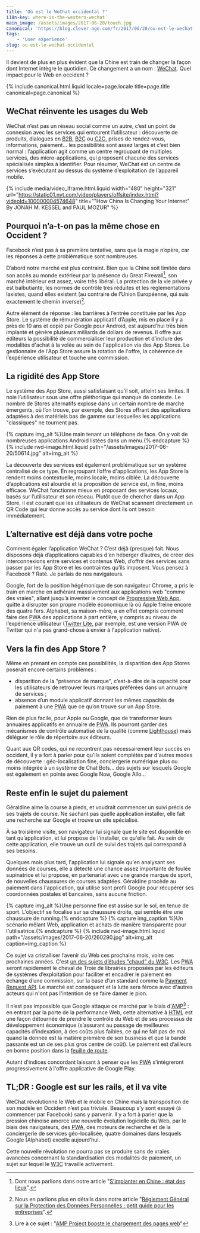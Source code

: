```yaml
---
title: 'Où est le WeChat occidental ?'
i18n-key: where-is-the-western-wechat
main_image: /assets/images/2017-06-20/touch.jpg
canonical: 'https://blog.clever-age.com/fr/2017/06/20/ou-est-le-wechat-occidental/'
tags:
    - 'User eXperience'
slug: ou-est-le-wechat-occidental
---
```


Il devient de plus en plus évident que la Chine est train de changer la façon
dont Internet intègre le quotidien. Ce changement a un nom :
[WeChat](https://blog.clever-age.com/fr/2017/06/07/wechat-10-fonctionnalites-cles-pour-votre-entreprise/).
Quel impact pour le Web en occident ?

<!-- more -->

{% include canonical.html.liquid
    locale=page.locale
    title=page.title
    canonical=page.canonical
%}

## WeChat réinvente les usages du Web

WeChat n’est pas un réseau social comme un autre, c’est un point de connexion
avec les services qui entourent l’utilisateur : découverte de produits,
dialogues en <abbr lang="en" title="Business To Business">B2B</abbr>,
<abbr lang="en" title="Business To Consumer">B2C</abbr> ou
<abbr lang="en" title="Consumer To Consumer(s)">C2C</abbr>, prises de
rendez-vous, informations, paiement… les possibilités sont assez larges et c’est
bien normal : l’application agit comme un centre regroupant de multiples
services, des micro-applications, qui proposent chacune des services spécialisés
simples à identifier. Pour résumer, WeChat est un centre de services s’exécutant
au dessus du système d’exploitation de l’appareil mobile.

{% include media/video_iframe.html.liquid width="480" height="321" url="https://static01.nyt.com/video/players/offsite/index.html?videoId=100000004574648" title="&quot;How China Is Changing Your Internet&quot; By JONAH M. KESSEL and PAUL MOZUR" %}

## Pourquoi n’a-t-on pas la même chose en Occident ?

Facebook n’est pas à sa première tentative, sans que la magie n’opère, car les
réponses à cette problématique sont nombreuses.

D’abord notre marché est plus contraint. Bien que la Chine soit limitée dans son
accès au monde extérieur par la présence du Great Firewall[^gf], son marché
intérieur est assez, voire très libéral. La protection de la vie privée y est
balbutiante, les normes de contrôle très réduites et les réglementations
laxistes, quand elles existent (au contraire de l’Union Européenne, qui suis
exactement le chemin inverse)[^rgdp].

[^gf]:

    Dont nous parlions dans notre article
    "[S'implanter en Chine : état des lieux](https://blog.clever-age.com/fr/2014/07/28/s-implanter-en-chine-etat-des-lieux/)".

[^rgdp]:

    Nous en parlions plus en détails dans notre article
    "[Réglement Général sur la Protection des Données Personnelles : petit guide pour les entreprises](https://blog.clever-age.com/fr/2017/04/04/reglement-general-sur-la-protection-des-donnees-personnel-petit-guide-pour-entreprises_rgpd/)".

Autre élément de réponse : les barrières à l’entrée constituée par les App
Store. Le système de rémunération applicatif d’Apple, mis en place il y a près
de 10 ans et copié par Google pour Android, est aujourd’hui très bien implanté
et génère plusieurs milliards de dollars de revenus. Il offre aux éditeurs la
possibilité de commercialiser leur production et d’inclure des modalités d'achat
à la volée au sein de l'application via des App Stores. Le gestionnaire de l'App
Store assure la rotation de l'offre, la cohérence de l’expérience utilisateur et
touche une commission.

## La rigidité des App Store

Le système des App Store, aussi satisfaisant qu’il soit, atteint ses limites. Il
noie l’utilisateur sous une offre pléthorique qui manque de contexte. Le nombre
de Stores alternatifs explose dans un certain nombre de marché émergents, où
l’on trouve, par exemple, des Stores offrant des applications adaptées à des
matériels bas de gamme sur lesquelles les applications "classiques" ne tournent
pas.

{% capture img_alt %}Une main tenant un téléphone de face. On y voit de
nombreuses applications Android listées dans un menu.{% endcapture %}
{% include rwd-image.html.liquid
path="/assets/images/2017-06-20/50614.jpg"
alt=img_alt
%}

La découverte des services est également problématique sur un système centralisé
de ce type. En regroupant l’offre d'applications, les App Store la rendent moins
contextuelle, moins locale, moins ciblée. La découverte d’applications est
alourdie et la proposition de service est, in fine, moins efficace. WeChat
fonctionne mieux en proposant des services locaux, basés sur l’utilisateur et
son réseau. Plutôt que de chercher dans un App Store, il est courant que les
utilisateurs de WeChat scannent directement un QR Code qui leur donne accès au
service dont ils ont besoin immédiatement.

## L’alternative est déjà dans votre poche

Comment égaler l’application WeChat ? C’est déjà (presque) fait. Nous disposons
déjà d’applications capables d'en héberger d’autres, de créer des
interconnexions entre services et contenus Web, d’offrir des services sans
passer par les App Store et les contraintes qu’ils imposent. Vous pensez à
Facebook ? Raté. Je parlais de nos navigateurs.

Google, fort de la position hégémonique de son navigateur Chrome, a pris le
train en marche en adhérant massivement aux applications web "comme des vraies",
allant jusqu’à inventer le concept de
[Progressive Web App](https://blog.clever-age.com/fr/2016/12/29/les-progressive-web-apps-pour-booster-ux/),
quitte à disrupter son propre modèle économique là où Apple freine encore des
quatre fers. Alphabet, sa maison-mère, a en effet compris comment faire des
<abbr lang="en" title="Progressive Web Apps">PWA</abbr> des applications à part
entière, y compris au niveau de l’expérience utilisateur
([Twitter Lite](https://mobile.twitter.com/), par exemple, est une version PWA
de Twitter qui n'a pas grand-chose à envier à l'application native).

## Vers la fin des App Store ?

Même en prenant en compte ces possibilités, la disparition des App Stores
poserait encore certains problèmes :

-   disparition de la "présence de marque", c’est-à-dire de la capacité pour les
    utilisateurs de retrouver leurs marques préférées dans un annuaire de
    services ;
-   absence d’un module applicatif donnant les mêmes capacités de paiement à une
    <abbr lang="en" title="Progressive Web App">PWA</abbr> que ce qu’on trouve
    sur un App Store.

Rien de plus facile, pour Apple ou Google, que de transformer leurs annuaires
applicatifs en annuaire de
<abbr lang="en" title="Progressive Web Apps">PWA</abbr>. Ils pourront garder des
mécanismes de contrôle automatisé de la qualité (comme
[Lighthouse](https://developers.google.com/web/tools/lighthouse/)) mais déléguer
le rôle de répertoire aux éditeurs.

Quant aux QR codes, qui ne recontrent pas nécessairement leur succès en
occident, il y a fort à parier pour qu'ils soient complétés par d'autres modes
de découverte : géo-localisation fine, conciergerie numérique plus ou moins
intégrée à un système de Chat Bots… des sujets sur lesquels Google est également
en pointe avec Google Now, Google Allo…

## Reste enfin le sujet du paiement

Géraldine aime la course à pieds, et voudrait commencer un suivi précis de ses
trajets de course. Ne sachant pas quelle application installer, elle fait une
recherche sur Google et trouve un site spécialisé.

À sa troisième visite, son navigateur lui signale que le site est disponible en
tant qu’application, et lui propose de l'installer, ce qu'elle fait. Au sein de
cette application, elle trouve un outil de suivi des trajets qui correspond à
ses besoins.

Quelques mois plus tard, l'application lui signale qu'en analysant ses données
de courses, elle a détecté une chance assez importante de foulée supinatrice et
lui propose, en partenariat avec une grande marque de sport, de nouvelles
chaussures de courses adaptées. Géraldine procède au paiement dans
l'application, qui utilise sont profil Google pour récupérer ses coordonnées
postales et bancaires, sans aucune friction.

{% capture img_alt %}Une personne fine est assise sur le sol, en tenue de sport.
L'objectif se focalise sur sa chaussure droite, qui semble être une chaussure de
running.{% endcapture %} {% capture img_caption %}Un scénario mêlant Web,
application et achats de manière transparente pour
l'utilisatrice.{% endcapture %} {% include rwd-image.html.liquid
path="/assets/images/2017-06-20/260290.jpg"
alt=img_alt
caption=img_caption
%}

Ce sujet va cristalliser l’avenir du Web ces prochains mois, voire ces
prochaines années. C'est
[un des sujets d’études "chaud" du <abbr title="World Wide Web Consortium">W3C</abbr>](https://www.w3.org/Payments/ 'Web Payments at W3C: Making Payments Easy on the Web').
Les <abbr lang="en" title="Progressive Web Apps">PWA</abbr> seront rapidement le
cheval de Troie de librairies proposées par les éditeurs de systèmes
d’exploitation pour faciliter et encadrer le paiement en échange d’une
commission, sur la base d’un standard comme la
[Payment Request API](https://developers.google.com/web/fundamentals/discovery-and-monetization/payment-request/).
Le marché est conséquent et la lutte sera féroce avec d'autres acteurs qui n'ont
pas l'intention de se faire damer le pion.

Il n’est pas impossible que Google attaque ce marché par le biais
d’<abbr lang="en" title="Accelerated Mobile Pages">AMP</abbr>[^amp] : en entrant
par la porte de la performance Web, cette alternative à
<abbr lang="en" title="HyperText Markup Language, le fondement sémantique du Web">HTML</abbr>
est une façon détournée de prendre le contrôle du Web et de ses processus de
développement économique (s’assurant au passage de meilleures capacités
d’indexation, à des coûts plus faibles, ce qui ne fait pas de mal quand la
donnée est la matière première de son business et que la bande passante est un
de ses plus gros centre de coût). Le paiement est d’ailleurs en bonne position
dans la
[feuille de route](https://www.ampproject.org/roadmap/ 'Feuille de route du projet AMP').
</abbr>

Autant d'indices concordant laissant à penser que les
<abbr lang="en" title="Progressive Web Apps">PWA</abbr> s’intégreront
progressivement à l'offre applicative de Google Play.

[^amp]:

    Lire à ce sujet :
    "[AMP Project booste le chargement des pages web](https://blog.clever-age.com/fr/2016/02/08/amp-project-booste-le-chargement-des-pages-web/)"

## TL;DR : Google est sur les rails, et il va vite

WeChat révolutionne le Web et le mobile en Chine mais la transposition de son
modèle en Occident n’est pas triviale. Beaucoup s’y sont essayé (à commencer par
Facebook) sans y parvenir. Il y a fort à parier que la pression chinoise amorce
une nouvelle évolution logicielle du Web, par le biais des navigateurs, des
<abbr lang="en" title="Progressive Web Apps">PWA</abbr>, des moteurs de
recherche et de la conciergerie de services géo-localisée, quatre domaines dans
lesquels Google (Alphabet) excelle aujourd’hui.

Cette nouvelle révolution ne pourra pas se produire sans de vraies avancées
concernant la standardisation des modalités de paiement, un sujet sur lequel le
<abbr title="World Wide Web Consortium">W3C</abbr> travaille activement.
